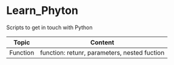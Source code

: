 
# Learn_Phyton
Scripts to get in touch with Python

|Topic|Content  |
|--|--|
| Function | function: retunr, parameters, nested fuction  |
